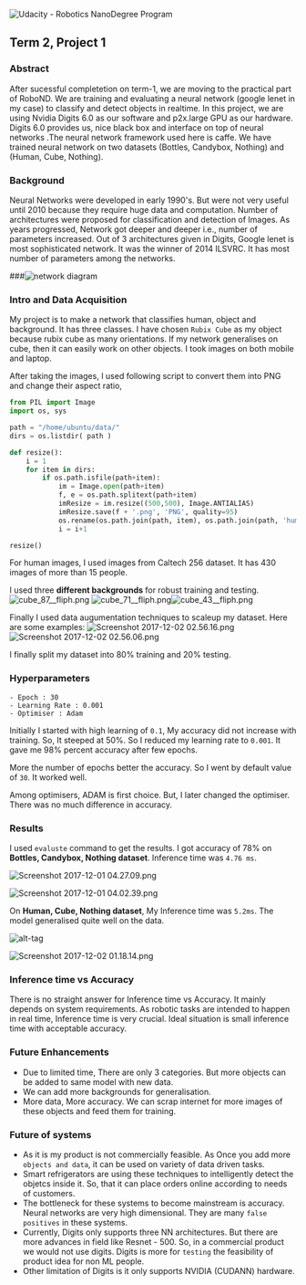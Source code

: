 

![Udacity - Robotics NanoDegree Program](https://s3-us-west-1.amazonaws.com/udacity-robotics/Extra+Images/RoboND_flag.png)

## Term 2, Project 1 

### Abstract 

After sucessful completetion on term-1, we are moving to the practical part of RoboND. We are training and evaluating a neural network (google lenet in my case) to classify and detect objects in realtime. In this project, we are using Nvidia Digits 6.0 as our software and p2x.large GPU as our hardware. Digits 6.0 provides us, nice black box and interface on top of neural networks .The neural network framework used here is caffe.  We have trained neural network on two datasets (Bottles, Candybox, Nothing) and (Human, Cube, Nothing).  



### Background

Neural Networks were developed in early 1990's. But were not very useful until 2010 because they require huge data and computation. Number of architectures were proposed for classification and detection of Images. As years progressed, Network got deeper and deeper i.e., number of parameters increased. Out of 3 architectures given in Digits, Google lenet is most sophisticated network. It was the winner of 2014 ILSVRC. It has most number of parameters among the networks.



###![network diagram](https://joelouismarino.github.io/images/blog_images/blog_googlenet_keras/googlenet_diagram.png)

### Intro and Data Acquisition

My project is to make a network that classifies human, object and background. It has three classes. I have chosen `Rubix Cube` as my object because rubix cube as many orientations. If my network generalises on cube, then it can easily work on other objects. I took images on both mobile and laptop. 

After taking the images, I used following script to convert them into PNG and change their aspect ratio,

```python
from PIL import Image
import os, sys

path = "/home/ubuntu/data/"
dirs = os.listdir( path )

def resize():
    i = 1
    for item in dirs:
        if os.path.isfile(path+item):
            im = Image.open(path+item)
            f, e = os.path.splitext(path+item)
            imResize = im.resize((500,500), Image.ANTIALIAS)
            imResize.save(f + '.png', 'PNG', quality=95)
            os.rename(os.path.join(path, item), os.path.join(path, 'human_'+str(i)+'.png'))
            i = i+1

resize()
```

For human images, I used images from Caltech 256 dataset. It has 430 images of more than 15 people.

I used three **different backgrounds** for robust training and testing.
![cube_87__fliph.png](https://udacity-reviews-uploads.s3.us-west-2.amazonaws.com/_attachments/128546/1512164004/cube_87__fliph.png) ![cube_71__fliph.png](https://udacity-reviews-uploads.s3.us-west-2.amazonaws.com/_attachments/128546/1512164046/cube_71__fliph.png)![cube_43__fliph.png](https://udacity-reviews-uploads.s3.us-west-2.amazonaws.com/_attachments/128546/1512164099/cube_43__fliph.png)

Finally I used data augumentation techniques to scaleup my dataset.
Here are some examples:
![Screenshot 2017-12-02 02.56.16.png](https://udacity-reviews-uploads.s3.us-west-2.amazonaws.com/_attachments/128546/1512163795/Screenshot_2017-12-02_02.56.16.png)
![Screenshot 2017-12-02 02.56.06.png](https://udacity-reviews-uploads.s3.us-west-2.amazonaws.com/_attachments/128546/1512163626/Screenshot_2017-12-02_02.56.06.png)

I finally split my dataset into 80% training and 20% testing.

### 

### Hyperparameters

```basic
- Epoch : 30
- Learning Rate : 0.001
- Optimiser : Adam

```

Initially I started with high learning of `0.1`, My accuracy did not increase with training. So, It steeped at 50%. So I reduced my learning rate to `0.001`. It gave me 98% percent accuracy after few epochs.

More the number of epochs better the accuracy. So I went by default value of `30`. It worked well.

Among optimisers, ADAM is first choice. But, I later changed the optimiser. There was no much difference in accuracy.

 

### Results

I used `evaluste` command to get the results. I got accuracy of 78% on **Bottles, Candybox, Nothing dataset**. Inference time was `4.76 ms`. 



![Screenshot 2017-12-01 04.27.09.png](https://udacity-reviews-uploads.s3.us-west-2.amazonaws.com/_attachments/128546/1512166625/Screenshot_2017-12-01_04.27.09.png)



![Screenshot 2017-12-01 04.02.39.png](https://udacity-reviews-uploads.s3.us-west-2.amazonaws.com/_attachments/128546/1512167101/Screenshot_2017-12-01_04.02.39.png)



On **Human, Cube, Nothing dataset**, My Inference time was `5.2ms`. The model generalised quite well on the data.



![alt-tag](https://raw.githubusercontent.com/jyoth1raditya/nn/master/Screenshot_2017-12-02_03.58.14%20(1).png)



![Screenshot 2017-12-02 01.18.14.png](https://udacity-reviews-uploads.s3.us-west-2.amazonaws.com/_attachments/128546/1512167428/Screenshot_2017-12-02_01.18.14.png)



### Inference time vs Accuracy

There is no straight answer for Inference time vs Accuracy. It mainly depends on system requirements.
As robotic tasks are intended to happen in real time, Inference time is very crucial. 
Ideal situation is small inference time with acceptable accuracy.

### Future Enhancements

- Due to limited time, There are only 3 categories. But more objects can be added to same model with new data.
- We can add more backgrounds for generalisation.
- More data, More accuracy. We can scrap internet for more images of these objects and feed them for training.

### Future of systems

- As it is my product is not commercially feasible. As Once you add more `objects and data`, it can be used on variety of data driven tasks. 
- Smart refrigerators are using these techniques to intelligently detect the objetcs inside it. So, that it can place orders online according to needs of customers.
- The bottleneck for these systems to become mainstream is accuracy. Neural networks are very high dimensional. They are many `false positives` in these systems.
- Currently, Digits only supports three NN architectures. But there are more advances in field like Resnet - 500. So, in a commercial product we would not use digits. Digits is more for `testing` the feasibility of product idea for non ML people.
- Other limitation of Digits is it only supports NVIDIA (CUDANN) hardware.









